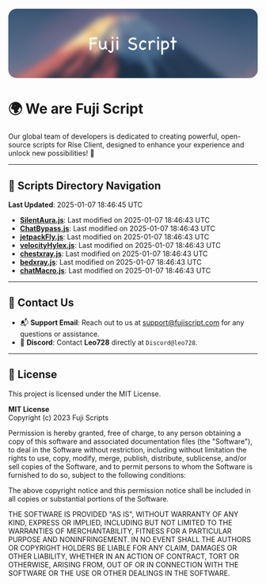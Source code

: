![Banner](.github/b.webp)

# 🌍 **We are Fuji Script**

Our global team of developers is dedicated to creating powerful, open-source scripts for Rise Client, designed to enhance your experience and unlock new possibilities! 🌟

---
<!-- SCRIPTS_NAVIGATION_START -->
## 📂 **Scripts Directory Navigation**

**Last Updated**: 2025-01-07 18:46:45 UTC

- **[SilentAura.js](scripts/SilentAura.js)**: Last modified on 2025-01-07 18:46:43 UTC
- **[ChatBypass.js](scripts/ChatBypass.js)**: Last modified on 2025-01-07 18:46:43 UTC
- **[jetpackFly.js](scripts/jetpackFly.js)**: Last modified on 2025-01-07 18:46:43 UTC
- **[velocityHylex.js](scripts/velocityHylex.js)**: Last modified on 2025-01-07 18:46:43 UTC
- **[chestxray.js](scripts/chestxray.js)**: Last modified on 2025-01-07 18:46:43 UTC
- **[bedxray.js](scripts/bedxray.js)**: Last modified on 2025-01-07 18:46:43 UTC
- **[chatMacro.js](scripts/chatMacro.js)**: Last modified on 2025-01-07 18:46:43 UTC

<!-- SCRIPTS_NAVIGATION_END -->

---

## 💬 **Contact Us**  
- 📬 **Support Email**: Reach out to us at [support@fujiscript.com](mailto:support@fujiscript.com) for any questions or assistance.  
- 💬 **Discord**: Contact **Leo728** directly at `Discord@leo728`.

---

## 📜 **License**

This project is licensed under the MIT License.  

**MIT License**  
Copyright (c) 2023 Fuji Scripts  

Permission is hereby granted, free of charge, to any person obtaining a copy of this software and associated documentation files (the "Software"), to deal in the Software without restriction, including without limitation the rights to use, copy, modify, merge, publish, distribute, sublicense, and/or sell copies of the Software, and to permit persons to whom the Software is furnished to do so, subject to the following conditions:  

The above copyright notice and this permission notice shall be included in all copies or substantial portions of the Software.  

THE SOFTWARE IS PROVIDED "AS IS", WITHOUT WARRANTY OF ANY KIND, EXPRESS OR IMPLIED, INCLUDING BUT NOT LIMITED TO THE WARRANTIES OF MERCHANTABILITY, FITNESS FOR A PARTICULAR PURPOSE AND NONINFRINGEMENT. IN NO EVENT SHALL THE AUTHORS OR COPYRIGHT HOLDERS BE LIABLE FOR ANY CLAIM, DAMAGES OR OTHER LIABILITY, WHETHER IN AN ACTION OF CONTRACT, TORT OR OTHERWISE, ARISING FROM, OUT OF OR IN CONNECTION WITH THE SOFTWARE OR THE USE OR OTHER DEALINGS IN THE SOFTWARE.  
